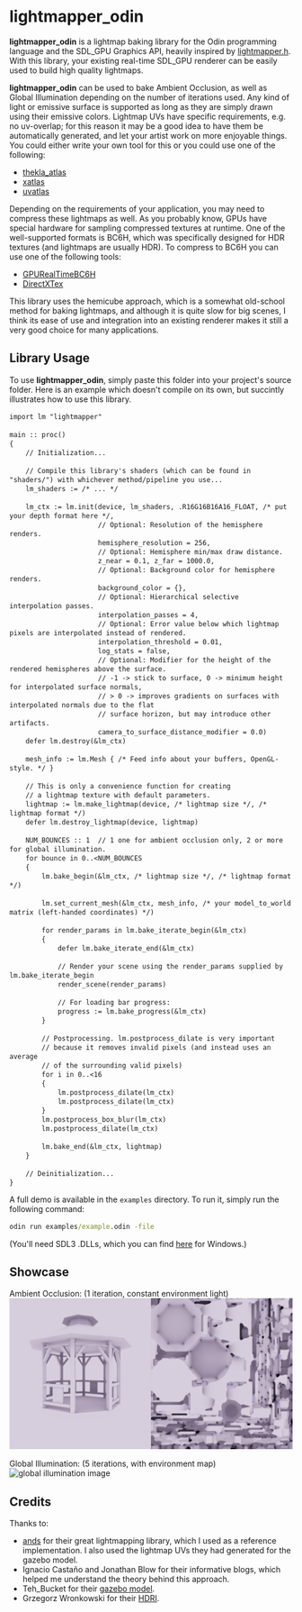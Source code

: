 
# lightmapper_odin

**lightmapper_odin** is a lightmap baking library for the Odin programming language and the SDL_GPU Graphics API, heavily inspired by [lightmapper.h](https://github.com/ands/lightmapper).
With this library, your existing real-time SDL_GPU renderer can be easily used to build high quality lightmaps.

**lightmapper_odin** can be used to bake Ambient Occlusion, as well as Global Illumination depending on the number of iterations used.
Any kind of light or emissive surface is supported as long as they are simply drawn using their emissive colors.
Lightmap UVs have specific requirements, e.g. no uv-overlap; for this reason it may be a good idea to have them be automatically
generated, and let your artist work on more enjoyable things. You could either write your own tool for this or you could use one of the following:
- [thekla_atlas](https://github.com/Thekla/thekla_atlas)
- [xatlas](https://github.com/jpcy/xatlas)
- [uvatlas](https://github.com/microsoft/UVAtlas)

Depending on the requirements of your application, you may need to compress these lightmaps as well. As you probably know, GPUs have special hardware for sampling compressed textures at runtime.
One of the well-supported formats is BC6H, which was specifically designed for HDR textures (and lightmaps are usually HDR).
To compress to BC6H you can use one of the following tools:
- [GPURealTimeBC6H](https://github.com/knarkowicz/GPURealTimeBC6H.git)
- [DirectXTex](https://github.com/microsoft/DirectXTex.git)

This library uses the hemicube approach, which is a somewhat old-school method for baking lightmaps, and although it is quite slow for big scenes, I think its ease of use
and integration into an existing renderer makes it still a very good choice for many applications.

## Library Usage
To use **lightmapper_odin**, simply paste this folder into your project's source folder. Here is an example which doesn't compile on its own, but succintly illustrates how to use this library.

```odin
import lm "lightmapper"

main :: proc()
{
    // Initialization...

    // Compile this library's shaders (which can be found in "shaders/") with whichever method/pipeline you use...
    lm_shaders := /* ... */

    lm_ctx := lm.init(device, lm_shaders, .R16G16B16A16_FLOAT, /* put your depth format here */,
                      // Optional: Resolution of the hemisphere renders.
                      hemisphere_resolution = 256,
                      // Optional: Hemisphere min/max draw distance.
                      z_near = 0.1, z_far = 1000.0,
                      // Optional: Background color for hemisphere renders.
                      background_color = {},
                      // Optional: Hierarchical selective interpolation passes.
                      interpolation_passes = 4,
                      // Optional: Error value below which lightmap pixels are interpolated instead of rendered.
                      interpolation_threshold = 0.01,
                      log_stats = false,
                      // Optional: Modifier for the height of the rendered hemispheres above the surface.
                      // -1 -> stick to surface, 0 -> minimum height for interpolated surface normals,
                      // > 0 -> improves gradients on surfaces with interpolated normals due to the flat
                      // surface horizon, but may introduce other artifacts.
                      camera_to_surface_distance_modifier = 0.0)
    defer lm.destroy(&lm_ctx)

    mesh_info := lm.Mesh { /* Feed info about your buffers, OpenGL-style. */ }

    // This is only a convenience function for creating
    // a lightmap texture with default parameters.
    lightmap := lm.make_lightmap(device, /* lightmap size */, /* lightmap format */)
    defer lm.destroy_lightmap(device, lightmap)

    NUM_BOUNCES :: 1  // 1 one for ambient occlusion only, 2 or more for global illumination.
    for bounce in 0..<NUM_BOUNCES
    {
        lm.bake_begin(&lm_ctx, /* lightmap size */, /* lightmap format */)

        lm.set_current_mesh(&lm_ctx, mesh_info, /* your model_to_world matrix (left-handed coordinates) */)

        for render_params in lm.bake_iterate_begin(&lm_ctx)
        {
            defer lm.bake_iterate_end(&lm_ctx)

            // Render your scene using the render_params supplied by lm.bake_iterate_begin
            render_scene(render_params)

            // For loading bar progress:
            progress := lm.bake_progress(&lm_ctx)
        }

        // Postprocessing. lm.postprocess_dilate is very important
        // because it removes invalid pixels (and instead uses an average
        // of the surrounding valid pixels)
        for i in 0..<16
        {
            lm.postprocess_dilate(lm_ctx)
            lm.postprocess_dilate(lm_ctx)
        }
        lm.postprocess_box_blur(lm_ctx)
        lm.postprocess_dilate(lm_ctx)

        lm.bake_end(&lm_ctx, lightmap)
    }

    // Deinitialization...
}
```

A full demo is available in the ```examples``` directory. To run it, simply run the following command:
```bat
odin run examples/example.odin -file
```
(You'll need SDL3 .DLLs, which you can find [here](https://github.com/mmozeiko/build-sdl3) for Windows.)

## Showcase
Ambient Occlusion: (1 iteration, constant environment light)
![ambient occlusion image](readme_images/ambient_occlusion.PNG)

Global Illumination: (5 iterations, with environment map)
![global illumination image](readme_images/global_illumination.PNG)

## Credits
Thanks to:
- [ands](https://github.com/ands) for their great lightmapping library, which I used as a reference implementation. I also used
  the lightmap UVs they had generated for the gazebo model.
- Ignacio Castaño and Jonathan Blow for their informative blogs, which helped me understand the theory behind this approach.
- Teh_Bucket for their [gazebo model](https://opengameart.org/content/gazebo-0).
- Grzegorz Wronkowski for their [HDRI](https://polyhaven.com/a/charolettenbrunn_park).
